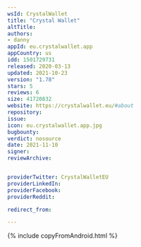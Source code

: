 ```yaml
---
wsId: CrystalWallet
title: "Crystal Wallet"
altTitle: 
authors:
- danny
appId: eu.crystalwallet.app
appCountry: us
idd: 1501729731
released: 2020-03-13
updated: 2021-10-23
version: "1.78"
stars: 5
reviews: 6
size: 41720832
website: https://crystalwallet.eu/#about
repository: 
issue: 
icon: eu.crystalwallet.app.jpg
bugbounty: 
verdict: nosource
date: 2021-11-10
signer: 
reviewArchive:


providerTwitter: CrystalWalletEU
providerLinkedIn: 
providerFacebook: 
providerReddit: 

redirect_from:

---
```


{% include copyFromAndroid.html %}
